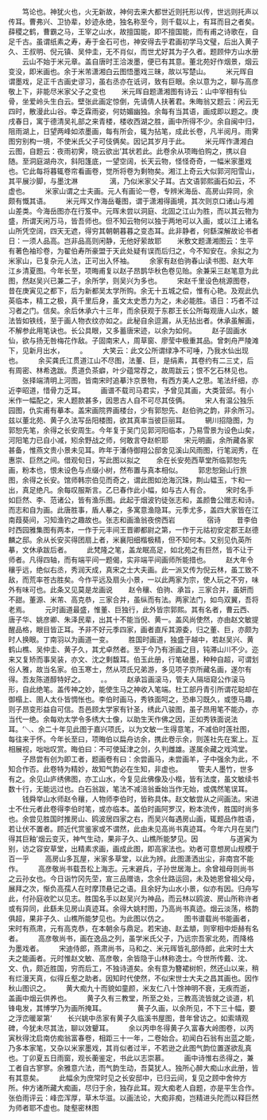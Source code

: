 <!-- { "loadSidebar": true } -->
　　笃论也。神犹火也，火无新故，神何去来大都世近则托形以传，世远则托声以传耳。曹弗兴、卫协辈，妙迹永绝，独名称至今，则千载以上，有耳而目之者矣。薛稷之鹤，曹霸之马，王宰之山水，故擅国能，即不擅国能，而有甫之诗歌在，自足千古。虽谓纸素之寿，寿于金石可也，神安得去乎君画初学马文璧，后出入黄子久、王叔明、倪元镇、吴仲圭，无不肖似，而世尤好其为子久者。题顾仲方山水册
　　云山不始于米元章。盖自唐时王洽泼墨，便已有其意。董北苑好作烟景，烟云变没，即米画也。余于米芾潇湘白云图悟墨戏三昧，故以写楚山。
　　米元晖自谓墨戏，足正千古画史谬习，虽右丞亦在诋诃，致有巨眼。余以意为之，聊与高彦敬上下，非能尽米家父子之变也
　　米元晖自题潇湘图有诗云：山中宰相有仙骨，坐爱岭头生白云。壁张此画定惊倒，先请倩人扶著君。朱晦翁又题云：闲云无四时，散漫此山谷。幸乏霖雨姿，何妨媚幽独。余每有当其语，画成即以题之。庚戌春日，寓于德清吴礼部之来青楼，楼收西湖之胜，画中所得不少。余自闽中归，阻雨湖上，日望两峰如浓墨画，每有所会，辄为拈笔，成此长卷，凡半阅月。雨霁图穷别构一境，不使米氏父子可伎俩矣。因记其岁月于此。
　　米元晖作潇湘白云图，自题云：夜雨初霁，晓云欲出’其状若此。此卷余从项晦伯购之，携以自随。至洞庭湖舟次，斜阳篷底，一望空阔，长天云物，怪怪奇奇，一幅米家墨戏也。它此每将暮辄卷帘看画卷，觉所将卷为剩物矣。湘江上奇云大似郭河阳雪山，其平展沙脚，与墨沈淋
　　
　　漓，乃似米家父子耳。古文语郭熙画石如云，不虚也。
　　米家山谓之士夫画。元人有画论一卷，专辨米海岳、高房山异同，余颇有慨其语。
　　米元晖又作海岳菴图，谓于潇湘得画境，其次则京口诸山与湘山差类。今海岳图亦在行笈中。元晖未尝以洞庭、北固之江山为胜，而以其云物为盛，所谓天闲万马，皆吾师也。但不知云物何以独于两地可以入画，或以江上诸名山所凭空阔，四天无遮，得穷其朝朝暮暮之变态耳。此非静者，何繇深解故论书者日：一须人品高。岂非品高则闲静，无他好萦故耶
　　米敷文题潇湘图云：生平有著色袖珍卷，为翟伯寿所豪盟于天此处疑有误而后归之，今不知安在。余拟之为米家山，已复杂元人法，正可出入怀袖。
　　余家有赵伯驹春山读书图、赵大年江乡清夏图。今年长至，项晦甫复以赵子昂鹊华秋色卷见贻。余兼采三赵笔意为此图，然赵吴兴已兼二子，余所学，则吴兴为多也。
　　宋赵千里设色桃源图卷，昔在庚寅见之都下，后为新都吴太学所购。余无十五城之偿，惟有心艳。及观此仇英临本，精工之极，真千里后身，虽文太史悉力为之，未必能胜。语日：巧者不过习者之门。信矣。余后休承六十三年，而余获观于东郡王长公所每观唐人山水，皴法皆如铁线，至于画人物衣纹亦如之。此秘自余逗漏，从无拈出者。休承虽解画，不解参此用笔诀也。长公具眼，又多蓄唐宋迹，以余为如何。
　　赵子固画水仙，欲与扬无咎梅花作敌。子固南宋人，周草窗、廖莹中极重其品。曾刺舟严陵滩下，见新月出水，
　　。
　　大笑云：此文公所谓绿净不可唾，乃我水仙出现也。
　　余买龚氏江贯道江山不尽图，法董、巨，是绢素，其卷约有二三丈，后有周密、林希逸跋。贯道负茶癖，叶少蕴常荐之，故周跋云；恨不乞石林见也。
　　张择端清明上河图，皆南宋时追摹汴京景物，有西方美人之思。笔法纤细，亦近李昭道，惜骨力乏耳。
　　画谱不载司马君实，予曾见其画，大类营邱。有小米作一幅配之，宋人题款甚多，因思古人自不可尽其伎俩。
　　宋人有温公独乐园图，仇实甫有摹本。盖宋画院界画楼台，少有郭恕先、赵伯驹之韵，非余所习。兹以董北苑、黄子久法写岳阳楼图，欲其真率当彼巨丽耳。
　　辋川招隐图，为郭恕先笔，余得之长安周生。今年复于吴门见郭河阳临本，乃易雪景为设色山矣，河阳笔力已自小减，矧余野战之师，何敢言夺赵帜耶
　　宋元明画，余所藏各家甚备，惟燕文贵小景未见耳。昨年于潘侍御翔公邸舍见溪山风雨图，行笔润秀，在惠崇、巨然之间。借观旬日，写此图以拟之
　　余在长安苑西草堂所临郭恕先画，粉本也，恨未设色与点缀小树，然布置与真本相似。
　　郭忠恕谿山行旅图，余得之长安。馆师韩宗伯见而奇之，谓此图如沧海沉珠，荆山韫玉，卞和一出，真足绝凡。余每叹服斯言。乙巳春作此小幅，如与古人有合。
　　宋时名手如巨然、李、范诸公，皆有渔乐图。此起于烟波钓徒张志和，盖颜鲁公赠志和诗。而志和自为画。此唐胜事，盾人摹之，多寓意渔隐耳。元季尤多，盖四大家皆在江南葭葵间，习知渔钓之趣故也。张志和画渔翁夜傍西岩
　　
　　宿诗
　　昔李伯时西园雅集图有两本，一作于元丰间王晋卿都尉之第，一作于元祜初安定郡王赵德麟之邸。余从长安买得团扇上者，米襄阳细楷极精，但不知何本。又别见仇英所摹，文休承跋后者。
　　此梵隆之笔，盖龙眠高足，如北苑之有巨然，皆不让于师者。凡得四轴，而有端平间一题偈，实非端平间画师所能措也。
　　赵大年令穰乎远，绝似右丞，秀润天成，真宋之士大夫画。此一派又传为倪云林，虽工致不敌，而荒率苍古胜矣。今作平远及扇头小景，一以此两家为宗，使人玩之不穷，味外有味可也。此条又见莫是龙画说
　　赵令穰、伯驹、承旨，三家合并，虽妍而不甜。董源、米芾、高克恭，三家合并，虽纵而有法。两家法门，如鸟双翼，吾将老焉。
　　元时画道最盛，惟董、巨独行，此外皆宗郭熙。其有名者，曹云西、唐子华、姚彦卿、朱泽民辈，出其十不能当倪、黄一。盖风尚使然，亦由赵文敏提醒品格，眼目皆正耳。予非不好元季四家，画者直斥其源委，归之董、巨，亦颇为时人换眼。丁南羽以为画道一变。
　　胜国时画道，独盛于越中，若赵吴兴、黄鹤山樵、吴仲圭、黄子久，其尤卓然者。至于今乃有浙画之目，钝滞山川不少。迩来又复矫而事吴装，亦文、沈之剩馥耳。伯玉此册，行笔破墨，种种自超，可谓划俗人雅，故当名家。伯玉寒士，然从项氏兄弟游，多见项子京所藏名画，遂尔有得。吾友陈道醇特好之。
　　。。
　　赵承旨画滚马，管夫人隔垣窥公作滚马形，自此绝笔。盖传神之妙，能使生马之神收入笔端。杜工部丹青引所谓花聪却在御榻上、圉人太仆皆惆怅也。李伯时画马，秀铁面呵之，恐串习既久，或堕马趣，则子昂变形益自可信。吾邑顾太学家有针圣，绣此八骏图，虽子昂用笔不能办，亦当代一绝。余每劝太学令多绣大士像，以助生天作佛之因，正如秀铁面说法耳。‘＼、余二十年见此图于嘉兴项氏，以为文敏一生得意笔，不减伯时莲社图，每往来于怀。今年长至曰，项晦伯以扁舟访余，携此卷示余，则莲社先在案上。互相展视，咄咄叹赏。晦伯曰：不可使延津之剑，久判雌雄。遂属余藏之戏鸿堂。
　　子昂尝有创为即工者，题画卷有曰：余尝画马，未尝画羊，子中强余为此，不知合作否。此卷特为精妙，故知气韵必在生知，非虚也。
　　管夫人墨竹，世多有之。余见山庐绣佛图，亦工山水，今复见此佛像及小楷，皆有法度，虽文敏续书数十行，无能远过也。白石翁跋，笔法不减涪翁垂始当作无始，或偶然笔误耳。
　　钱舜举山水师赵令穰，人物师李伯时，皆称具体。赵文敏尝从之间画法。宋进士不仕元者此卷得李伯时笔，或亦临本。盖伯时画阿罗汉，粉本流传，胜国时尚多也。余尝见胜国时推房山、鸥波居四家之右，而吴兴每遇房山画，辄题品作胜语，若让伏不置者。顾近代赏鉴家或不谓然，此由未见高尚书真迹耳。今年六月在吴门得其巨釉’烟云变灭，神气生动，果非子久、山樵所能梦见。因
　　
　　与道寅为别，访之容安草堂，出精素求画，画成此图，即高家法也。劝者可意想房山规模于百一乎
　　高房山多瓦屋，米家多草堂，以此为辨。此图潇洒出尘，非南宫不能作。
　　高彦敬尚书载吾松上海志。元末避兵，子孙世居海上。余曾祖母则尚书之云孙女也。今日诣竹冈先茔，宣三品赠诰，念余仕路运回，未及她恩曾祖父母，展拜之次，惭负高孺人在时摩顶悬记之语。且余好为山水小景，似亦有因。归舟写此，付孙庭收贮以见志。胜国名手以赵吴兴为神品，而云林以鸥波、房山所称许者或有异同，此繇未见房山真迹耳。余得大姚村图，乃高尚书真迹。烟云淡荡，格韵俱超，果非子久、山樵所能梦见也。为此图以仿之。
　　图书谱载尚书能画者，宋时有燕肃，元有高克恭，在本朝余与鼎足。若宋迪、赵孟頫，则宰相中炬赫有名者。
　　高彦敬尚书，画在逸品之列，虽学米氏父子，乃远宗吾家北苑，而降格为墨戏者。
　　宋迪侍郎，燕肃尚书，马和之、米元晖皆礼部侍郎，此宋时士大夫之能画者。元时惟赵文敏、高彦敬，余皆隐于山林称逸士。今世所传戴、沈、文、仇，颇近胜国，穷而后工，不独诗道矣。余有意为簪裙树帜，然还山以来，稍有烂漫天真，似得丘壑之助者。因知时代使然，不似宋世士大夫之昌其画也。因作秋山图识之。
　　黄大痴九十而貌如童颜，米友仁八十馀神明不衰，无疾而逝，盖画中烟云供养也。
　　黄子久有三教堂，所至之处，三教高流皆就之谈道，机锋电发，其博学乃为画所掩耳。
　　
　　黄子久画，以余所见，不下三十幅，要之浮峦暖翠第‘
　　长兴姚中丞家有黄子久临溪书屋图，昔年曾访之。如索靖观碑，今犹未尽其法，聊以效顰耳。
　　余以丙申冬得黄子久富春大岭图卷，以丙寅秋得沈启南仿痴翁富春卷，相距三十一年，二卷始合。初闻白石翁有出蓝之能，乃多本家笔，又杂以米家墨戏，其肖似者过半，不若逊之此图气韵位置遂欲乱真也。丁卯夏五日雨窗，观长蘅鉴定，书此以志崇慕。
　　画中诗惟右丞得之，兼工者自古寥寥。余雅意六法，而气韵生动，吾莫犹人。独所心醉大痴山水此册，皆有其意矣。
　　此幅余为庶常时见之长安邸中，已归云间，复见之顾中舍仲方所。仲方诸所藏大痴画，尽归于余，独存此耳。观大痴老人自题，亦是平生合作。张伯雨评云：峰峦浑厚，草木华滋。以画法论，大痴非痴，岂精进头陀而以释巨然为师者耶不虚也。陡壑密林图
